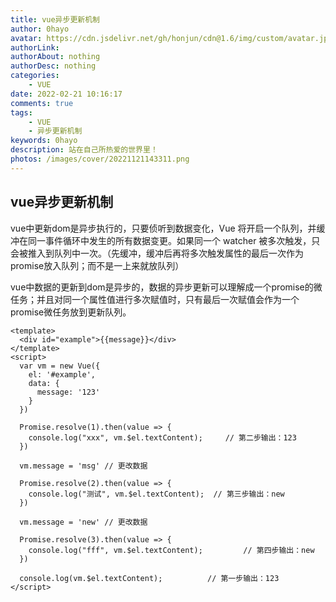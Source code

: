 ```yaml
---
title: vue异步更新机制
author: 0hayo
avatar: https://cdn.jsdelivr.net/gh/honjun/cdn@1.6/img/custom/avatar.jpg
authorLink: 
authorAbout: nothing
authorDesc: nothing
categories: 
    - VUE
date: 2022-02-21 10:16:17
comments: true
tags: 
    - VUE
    - 异步更新机制
keywords: 0hayo
description: 站在自己所热爱的世界里！
photos: /images/cover/20221121143311.png
---
```


## vue异步更新机制

vue中更新dom是异步执行的，只要侦听到数据变化，Vue 将开启一个队列，并缓冲在同一事件循环中发生的所有数据变更。如果同一个 watcher 被多次触发，只会被推入到队列中一次。（先缓冲，缓冲后再将多次触发属性的最后一次作为promise放入队列；而不是一上来就放队列）

vue中数据的更新到dom是异步的，数据的异步更新可以理解成一个promise的微任务；并且对同一个属性值进行多次赋值时，只有最后一次赋值会作为一个promise微任务放到更新队列。

```vue
<template>
  <div id="example">{{message}}</div>
</template>
<script>
  var vm = new Vue({
    el: '#example',
    data: {
      message: '123'
    }
  })

  Promise.resolve(1).then(value => {
    console.log("xxx", vm.$el.textContent);     // 第二步输出：123
  })

  vm.message = 'msg' // 更改数据

  Promise.resolve(2).then(value => {
    console.log("测试", vm.$el.textContent);  // 第三步输出：new
  })

  vm.message = 'new' // 更改数据

  Promise.resolve(3).then(value => {
    console.log("fff", vm.$el.textContent);         // 第四步输出：new
  })
  
  console.log(vm.$el.textContent);          // 第一步输出：123
</script>
```
